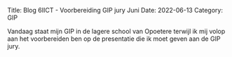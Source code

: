 Title: Blog 6IICT - Voorbereiding GIP jury Juni
Date: 2022-06-13
Category: GIP

Vandaag staat mijn GIP in de lagere school van Opoetere terwijl ik mij volop aan het voorbereiden ben op de presentatie die ik moet geven aan de GIP jury. 